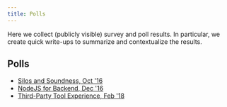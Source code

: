 ```yaml
---
title: Polls
---
```

Here we collect (publicly visible) survey and poll results. In particular, we
create quick write-ups to summarize and contextualize the results.

## Polls
* [Silos and Soundness, Oct '16]({{site.baseurl}}/polls/silos-and-soundness-2016-10)
* [NodeJS for Backend, Dec '16]({{site.baseurl}}/polls/nodejs-for-backend-2016-12)
* [Third-Party Tool Experience, Feb '18]({{site.baseurl}}/polls/third-party-xp-2018-02)
